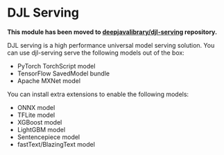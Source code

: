 # DJL Serving

**This module has been moved to [deepjavalibrary/djl-serving](https://github.com/deepjavalibrary/djl-serving) repository.**

DJL serving is a high performance universal model serving solution. You can use djl-serving serve the
following models out of the box:

- PyTorch TorchScript model
- TensorFlow SavedModel bundle
- Apache MXNet model

You can install extra extensions to enable the following models:

- ONNX model
- TFLite model
- XGBoost model
- LightGBM model
- Sentencepiece model
- fastText/BlazingText model
